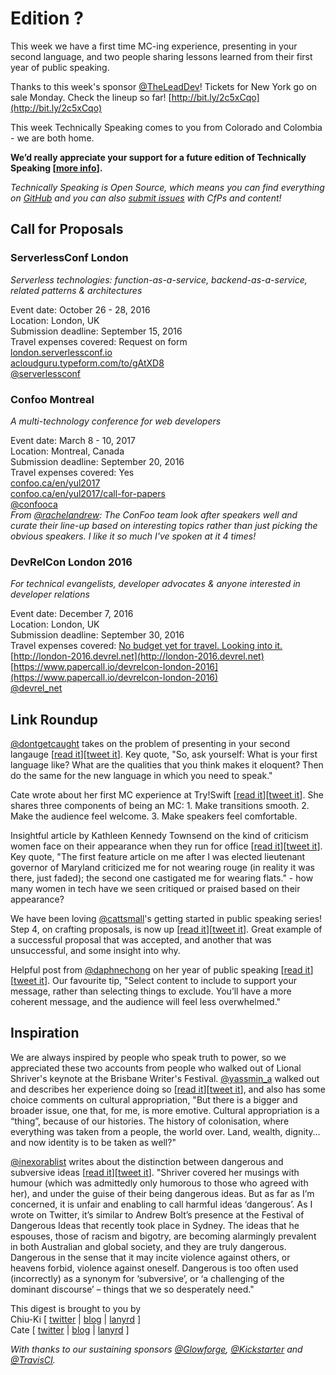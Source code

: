 # Edition ?

This week we have a first time MC-ing experience, presenting in your second language, and two people sharing lessons learned from their first year of public speaking.

Thanks to this week's sponsor [@TheLeadDev](http://twitter.com/TheLeadDev)! Tickets for New York go on sale Monday. Check the lineup so far! [http://bit.ly/2c5xCqo](http://bit.ly/2c5xCqo)

This week Technically Speaking comes to you from Colorado and Colombia - we are both home.

**We’d really appreciate your support for a future edition of Technically Speaking [[more info](http://www.techspeak.email/sponsorship/)].**  

*Technically Speaking is Open Source, which means you can find everything on [GitHub](https://github.com/catehstn/technically-speaking/) and you can also [submit issues](https://github.com/catehstn/technically-speaking/issues/new) with CfPs and content!*  

## Call for Proposals

### ServerlessConf London
*Serverless technologies: function-as-a-service, backend-as-a-service, related patterns & architectures*

Event date: October 26 - 28, 2016  
Location: London, UK  
Submission deadline: September 15, 2016  
Travel expenses covered: Request on form  
[london.serverlessconf.io](http://london.serverlessconf.io/)  
[acloudguru.typeform.com/to/gAtXD8](https://acloudguru.typeform.com/to/gAtXD8)  
[@serverlessconf](https://twitter.com/serverlessconf)  


### Confoo Montreal
*A multi-technology conference for web developers*

Event date: March 8 - 10, 2017  
Location: Montreal, Canada  
Submission deadline: September 20, 2016  
Travel expenses covered: Yes  
[confoo.ca/en/yul2017](https://confoo.ca/en/yul2017)  
[confoo.ca/en/yul2017/call-for-papers](https://confoo.ca/en/yul2017/call-for-papers)  
[@confooca](https://twitter.com/confooca)  
*From [@rachelandrew](https://twitter.com/rachelandrew): The ConFoo team look after speakers well and curate their line-up based on interesting topics rather than just picking the obvious speakers. I like it so much I've spoken at it 4 times!*


### DevRelCon London 2016
*For technical evangelists, developer advocates & anyone interested in developer relations*

Event date: December 7, 2016  
Location: London, UK  
Submission deadline: September 30, 2016  
Travel expenses covered: [No budget yet for travel. Looking into it.](https://twitter.com/matthewrevell/status/739930020177694720)  
[http://london-2016.devrel.net](http://london-2016.devrel.net)  
[https://www.papercall.io/devrelcon-london-2016](https://www.papercall.io/devrelcon-london-2016)  
[@devrel_net](https://twitter.com/devrel_net)


## Link Roundup

[@dontgetcaught](http://twitter.com/dontgetcaught) takes on the problem of presenting in your second langauge [[read it](http://eloquentwoman.blogspot.com/2016/09/help-im-not-as-eloquent-in-my-second.html)][[tweet it](https://twitter.com/home?status=Help%21%20I%27m%20not%20as%20eloquent%20in%20my%20second%20language%20as%20in%20my%20first%20by%20%40dontgetcaught%20http%3A//eloquentwoman.blogspot.com/2016/09/help-im-not-as-eloquent-in-my-second.html%20via%20%40techspeakdigest)]. Key quote, "So, ask yourself: What is your first language like? What are the qualities that you think makes it eloquent? Then do the same for the new language in which you need to speak."

Cate wrote about her first MC experience at Try!Swift [[read it](http://www.catehuston.com/blog/2016/09/06/mc-ing-tryswift-nyc/)][[tweet it](https://twitter.com/home?status=MC-ing%20%40tryswiftnyc%20by%20%40catehstn%20http%3A//www.catehuston.com/blog/2016/09/06/mc-ing-tryswift-nyc/%20via%20%40techspeakdigest)]. She shares three components of being an MC: 1. Make transitions smooth. 2. Make the audience feel welcome. 3. Make speakers feel comfortable.

Insightful article by Kathleen Kennedy Townsend on the kind of criticism women face on their appearance when they run for office [[read it](http://www.nytimes.com/2016/07/03/opinion/campaign-stops/what-should-a-powerful-woman-look-like.html?_r=0)][[tweet it](https://twitter.com/home?status=What%20Should%20a%20Powerful%20Woman%20Look%20Like?%20http%3A//www.nytimes.com/2016/07/03/opinion/campaign-stops/what-should-a-powerful-woman-look-like.html?_r=0%20via%20%40techspeakdigest)]. Key quote, "The first feature article on me after I was elected lieutenant governor of Maryland criticized me for not wearing rouge (in reality it was there, just faded); the second one castigated me for wearing flats." - how many women in tech have we seen critiqued or praised based on their appearance?

We have been loving [@cattsmall](http://twitter.com/cattsmall)'s getting started in public speaking series! Step 4, on crafting proposals, is now up [[read it](https://medium.com/@cattsmall/how-to-become-a-public-speaker-in-1-year-step-4-the-proposal-bfec82cd4244)][[tweet it](https://twitter.com/home?status=How%20to%20become%20a%20public%20speaker%20in%201%20year%E2%80%8A%E2%80%94%E2%80%8AStep%204%3A%20The%20proposal%20by%20%40cattsmall%20https%3A//medium.com/%40cattsmall/how-to-become-a-public-speaker-in-1-year-step-4-the-proposal-bfec82cd4244%20via%20%40techspeakdigest)]. Great example of a successful proposal that was accepted, and another that was unsuccessful, and some insight into why.

Helpful post from [@daphnechong](http://twitter.com/daphnechong) on her year of public speaking [[read it](https://daphnechong.com/2016/08/09/lessons-learned-in-public-speaking/)][[tweet it](https://twitter.com/home?status=Lessons%20learned%20in%20Public%20Speaking%20by%20%40daphnechong%20https%3A//daphnechong.com/2016/08/09/lessons-learned-in-public-speaking/%20via%20%40techspeakdigest)]. Our favourite tip, "Select content to include to support your message, rather than selecting things to exclude. You’ll have a more coherent message, and the audience will feel less overwhelmed."

## Inspiration

We are always inspired by people who speak truth to power, so we appreciated these two accounts from people who walked out of Lional Shriver's keynote at the Brisbane Writer's Festival. [@yassmin_a](http://twitter.com/yassmin_a) walked out and describes her experience doing so [[read it](https://medium.com/@yassmin_a/i-walked-out-of-the-brisbane-writers-festival-keynote-address-this-is-why-78a4d8c4b7ac)][[tweet it](https://twitter.com/home?status=Why%20I%20walked%20out%20of%20the%20Brisbane%20Writers%20Festival%20Keynote%20Address%20by%20%40yassmin_a%20https%3A//medium.com/%40yassmin_a/i-walked-out-of-the-brisbane-writers-festival-keynote-address-this-is-why-78a4d8c4b7ac%20via%20%40techspeakdigest)], and also has some choice comments on cultural appropriation, "But there is a bigger and broader issue, one that, for me, is more emotive. Cultural appropriation is a “thing”, because of our histories. The history of colonisation, where everything was taken from a people, the world over. Land, wealth, dignity… and now identity is to be taken as well?"

[@inexorablist](http://twitter.com/inexorablist) writes about the distinction between dangerous and subversive ideas [[read it](http://inexorablist.com/dangerous-ideas/)][[tweet it](https://twitter.com/home?status=Dangerous%20Ideas%20by%20%40inexorablist%20http%3A//inexorablist.com/dangerous-ideas/%20via%20%40techspeakdigest)]. "Shriver covered her musings with humour (which was admittedly only humorous to those who agreed with her), and under the guise of their being dangerous ideas. But as far as I’m concerned, it is unfair and enabling to call harmful ideas ‘dangerous’. As I wrote on Twitter, it’s similar to Andrew Bolt’s presence at the Festival of Dangerous Ideas that recently took place in Sydney. The ideas that he espouses, those of racism and bigotry, are becoming alarmingly prevalent in both Australian and global society, and they are truly dangerous. Dangerous in the sense that it may incite violence against others, or heavens forbid, violence against oneself. Dangerous is too often used (incorrectly) as a synonym for ‘subversive’, or ‘a challenging of the dominant discourse’ – things that we so desperately need."  


This digest is brought to you by  
Chiu-Ki [ [twitter](https://twitter.com/chiuki) | [blog](http://blog.sqisland.com/) | [lanyrd](http://lanyrd.com/profile/chiuki/) ]  
Cate [ [twitter](https://twitter.com/catehstn) | [blog](http://www.catehuston.com/blog/) | [lanyrd](http://lanyrd.com/profile/catehstn/) ]

*With thanks to our sustaining sponsors [@Glowforge](http://twitter.com/glowforge), [@Kickstarter](http://twitter.com/kickstarter) and [@TravisCI](http://twitter.com/travisci).*
